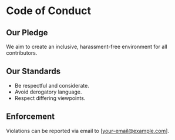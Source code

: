 # Code of Conduct

## Our Pledge
We aim to create an inclusive, harassment-free environment for all contributors.

## Our Standards
- Be respectful and considerate.
- Avoid derogatory language.
- Respect differing viewpoints.

## Enforcement
Violations can be reported via email to [your-email@example.com].


